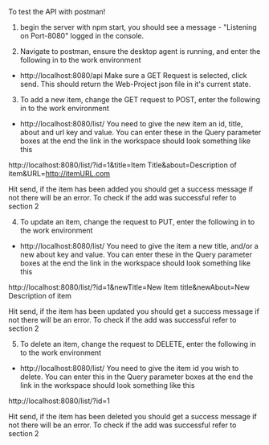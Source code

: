 To test the API with postman!

1. begin the server with npm start, you should see a 
message - "Listening on Port-8080" logged in the console.

2. Navigate to postman, ensure the desktop agent is running,
and enter the following in to the work environment 
- http://localhost:8080/api
Make sure a GET Request is selected, click send. 
This should return the Web-Project json file in it's current
state. 

3. To add a new item, change the GET request to POST,
enter the following in to the work environment 
- http://localhost:8080/list/
You need to give the new item an id, title, about and url
key and value. You can enter these in the Query parameter boxes
at the end the link in the workspace should look something like this

http://localhost:8080/list/?id=1&title=Item Title&about=Description of item&URL=http://itemURL.com

Hit send, if the item has been added you should get a success
message if not there will be an error. 
To check if the add was successful refer to section 2

4. To update an item, change the request to PUT,
enter the following in to the work environment 
- http://localhost:8080/list/
You need to give the item a new title, and/or a new about
key and value. You can enter these in the Query parameter boxes
at the end the link in the workspace should look something like this

http://localhost:8080/list/?id=1&newTitle=New Item title&newAbout=New Description of item

Hit send, if the item has been updated you should get a success
message if not there will be an error. 
To check if the add was successful refer to section 2

5. To delete an item, change the request to DELETE,
enter the following in to the work environment 
- http://localhost:8080/list/
You need to give the item id you wish to delete.
You can enter this in the Query parameter boxes
at the end the link in the workspace should look something like this

http://localhost:8080/list/?id=1

Hit send, if the item has been deleted you should get a success
message if not there will be an error. 
To check if the add was successful refer to section 2